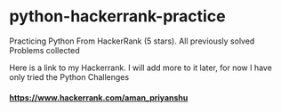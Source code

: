 # python-hackerrank-practice
Practicing Python From HackerRank (5 stars). All previously solved Problems collected

Here is a link to my Hackerrank. I will add more to it later, for now I have only tried the Python Challenges
#### https://www.hackerrank.com/aman_priyanshu

